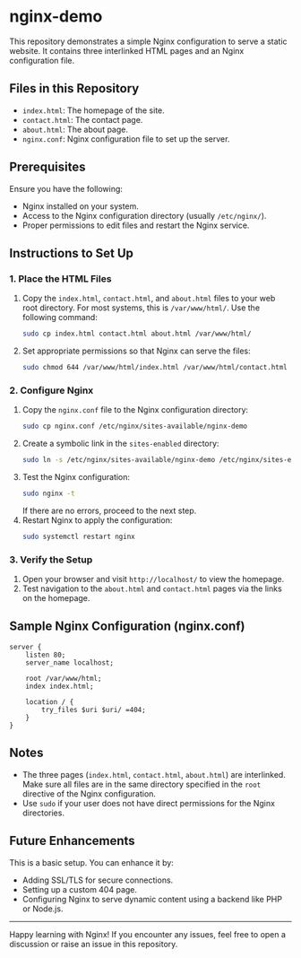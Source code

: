 # nginx-demo

This repository demonstrates a simple Nginx configuration to serve a static website. It contains three interlinked HTML pages and an Nginx configuration file.

## Files in this Repository

- `index.html`: The homepage of the site.
- `contact.html`: The contact page.
- `about.html`: The about page.
- `nginx.conf`: Nginx configuration file to set up the server.

## Prerequisites

Ensure you have the following:
- Nginx installed on your system.
- Access to the Nginx configuration directory (usually `/etc/nginx/`).
- Proper permissions to edit files and restart the Nginx service.

## Instructions to Set Up

### 1. Place the HTML Files
1. Copy the `index.html`, `contact.html`, and `about.html` files to your web root directory. For most systems, this is `/var/www/html/`. Use the following command:
   ```bash
   sudo cp index.html contact.html about.html /var/www/html/
   ```
2. Set appropriate permissions so that Nginx can serve the files:
   ```bash
   sudo chmod 644 /var/www/html/index.html /var/www/html/contact.html /var/www/html/about.html
   ```

### 2. Configure Nginx
1. Copy the `nginx.conf` file to the Nginx configuration directory:
   ```bash
   sudo cp nginx.conf /etc/nginx/sites-available/nginx-demo
   ```
2. Create a symbolic link in the `sites-enabled` directory:
   ```bash
   sudo ln -s /etc/nginx/sites-available/nginx-demo /etc/nginx/sites-enabled/
   ```
3. Test the Nginx configuration:
   ```bash
   sudo nginx -t
   ```
   If there are no errors, proceed to the next step.
4. Restart Nginx to apply the configuration:
   ```bash
   sudo systemctl restart nginx
   ```

### 3. Verify the Setup
1. Open your browser and visit `http://localhost/` to view the homepage.
2. Test navigation to the `about.html` and `contact.html` pages via the links on the homepage.

## Sample Nginx Configuration (nginx.conf)
```nginx
server {
    listen 80;
    server_name localhost;

    root /var/www/html;
    index index.html;

    location / {
        try_files $uri $uri/ =404;
    }
}
```

## Notes
- The three pages (`index.html`, `contact.html`, `about.html`) are interlinked. Make sure all files are in the same directory specified in the `root` directive of the Nginx configuration.
- Use `sudo` if your user does not have direct permissions for the Nginx directories.

## Future Enhancements
This is a basic setup. You can enhance it by:
- Adding SSL/TLS for secure connections.
- Setting up a custom 404 page.
- Configuring Nginx to serve dynamic content using a backend like PHP or Node.js.

---

Happy learning with Nginx! If you encounter any issues, feel free to open a discussion or raise an issue in this repository.

